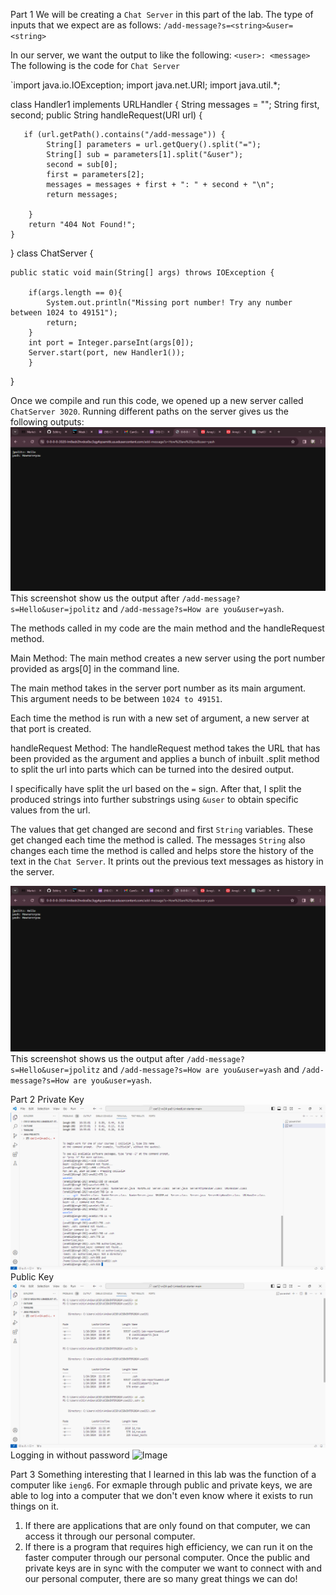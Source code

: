 Part 1
We will be creating a `Chat Server` in this part of the lab. The type of inputs that we expect are as follows:
`/add-message?s=<string>&user=<string>`

In our server, we want the output to like the following:
`<user>: <message>`
The following is the code for `Chat Server`

`import java.io.IOException;
import java.net.URI;
import java.util.*;


class Handler1 implements URLHandler {
    String messages = "";
    String first, second; 
    public String handleRequest(URI url) {
   
       if (url.getPath().contains("/add-message")) {
            String[] parameters = url.getQuery().split("=");
            String[] sub = parameters[1].split("&user");
            second = sub[0]; 
            first = parameters[2]; 
            messages = messages + first + ": " + second + "\n"; 
            return messages;
           
        }         
        return "404 Not Found!";    
    }
    


}
class ChatServer {
    
    public static void main(String[] args) throws IOException {
      
        if(args.length == 0){
            System.out.println("Missing port number! Try any number between 1024 to 49151");
            return;
        }
        int port = Integer.parseInt(args[0]);
        Server.start(port, new Handler1());
        }    
} 

Once we compile and run this code, we opened up a new server called `ChatServer 3020`. 
Running different paths on the server gives us the following outputs: 
![Image](labreport1.1.png)
This screenshot show us the output after `/add-message?s=Hello&user=jpolitz` and `/add-message?s=How are you&user=yash`. 

The methods called in my code are the main method and the handleRequest method. 

Main Method: 
The main method creates a new server using the port number provided as args[0] in the command line.

The main method takes in the server port number as its main argument. This argument needs to be between `1024 to 49151`.

Each time the method is run with a new set of argument, a new server at that port is created.

handleRequest Method:
The handleRequest method takes the URL that has been provided as the argument and applies a bunch of inbuilt .split method to split the url into parts which can be turned into the desired output. 

I specifically have split the url based on the `=` sign. After that, I split the produced strings into further substrings using `&user` to obtain specific values from the url. 

The values that get changed are second and first `String` variables. These get changed each time the method is called. The messages `String` also changes each time the method is called and helps store the history of the text in the `Chat Server`. It prints out the previous text messages as history in the server. 

![Image](labreport2part1.1.png) 
This screenshot shows us the output after `/add-message?s=Hello&user=jpolitz` and `/add-message?s=How are you&user=yash` and `/add-message?s=How are you&user=yash`.

Part 2
Private Key
![Image](labreport2part2.1.png)
Public Key
![Image](labreport2part2.png)
Logging in without password
![Image](labreport2part3.3png)

Part 3
Something interesting that I learned in this lab was the function of a computer like `ieng6`. For exmaple through public and private keys, we are able to log into a computer that we don't even know where it exists to run things on it. 
1. If there are applications that are only found on that computer, we can access it through our personal computer. 
2. If there is a program that requires high efficiency, we can run it on the faster computer through our personal computer. 
Once the public and private keys are in sync with the computer we want to connect with and our personal computer, there are so many great things we can do!


